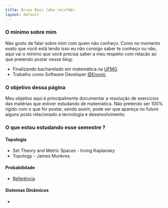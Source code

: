 ```yaml
---
title: Bruno Reis (aka reisfmb)
layout: default
---
```

### O mínimo sobre mim
Não gosto de falar sobre mim com quem não conheço. Como no momento exato que você está lendo isso eu não consigo saber te conheço ou não, aqui vai o mínimo que você precisa saber a meu respeito com relação ao que pretendo postar nesse blog:
- Finalizando bacharelado em matemática na [UFMG](https://ufmg.br/)
- Trabalho como Software Developer [@Enonic](https://enonic.com)

### O objetivo dessa página
Meu objetivo aqui é principalmente documentar a resolução de exercícios das matérias que estiver estudando de matemática. Não pretendo ser 100% rígido com o que for postar, sendo assim, pode ser que apareça no futuro alguns posts relacionado a tecnologia e desenvolvimento.

### O que estou estudando esse semestre ?

#### Topologia
- Set Theory and Metric Spaces - Irving Kaplansky
- Topology - James Munkres.

#### Probabilidade
- [Referência](http://leorolla.scienceontheweb.net/papers/probabilidade.pdf)

#### Sistemas Dinâmicos
- 